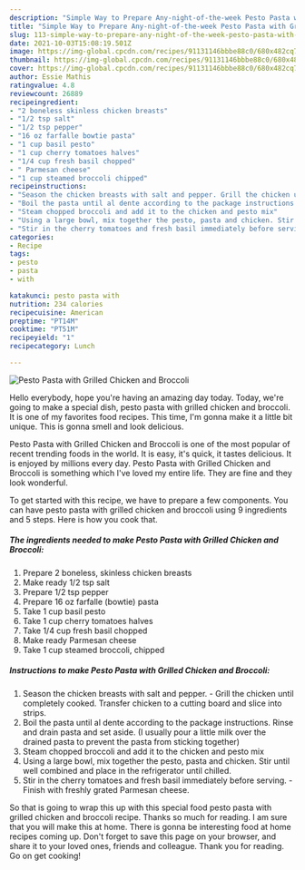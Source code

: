 ```yaml
---
description: "Simple Way to Prepare Any-night-of-the-week Pesto Pasta with Grilled Chicken and Broccoli"
title: "Simple Way to Prepare Any-night-of-the-week Pesto Pasta with Grilled Chicken and Broccoli"
slug: 113-simple-way-to-prepare-any-night-of-the-week-pesto-pasta-with-grilled-chicken-and-broccoli
date: 2021-10-03T15:08:19.501Z
image: https://img-global.cpcdn.com/recipes/91131146bbbe88c0/680x482cq70/pesto-pasta-with-grilled-chicken-and-broccoli-recipe-main-photo.jpg
thumbnail: https://img-global.cpcdn.com/recipes/91131146bbbe88c0/680x482cq70/pesto-pasta-with-grilled-chicken-and-broccoli-recipe-main-photo.jpg
cover: https://img-global.cpcdn.com/recipes/91131146bbbe88c0/680x482cq70/pesto-pasta-with-grilled-chicken-and-broccoli-recipe-main-photo.jpg
author: Essie Mathis
ratingvalue: 4.8
reviewcount: 26889
recipeingredient:
- "2 boneless skinless chicken breasts"
- "1/2 tsp salt"
- "1/2 tsp pepper"
- "16 oz farfalle bowtie pasta"
- "1 cup basil pesto"
- "1 cup cherry tomatoes halves"
- "1/4 cup fresh basil chopped"
- " Parmesan cheese"
- "1 cup steamed broccoli chipped"
recipeinstructions:
- "Season the chicken breasts with salt and pepper. Grill the chicken until completely cooked. Transfer chicken to a cutting board and slice into strips."
- "Boil the pasta until al dente according to the package instructions. Rinse and drain pasta and set aside. (I usually pour a little milk over the drained pasta to prevent the pasta from sticking together)"
- "Steam chopped broccoli and add it to the chicken and pesto mix"
- "Using a large bowl, mix together the pesto, pasta and chicken. Stir until well combined and place in the refrigerator until chilled."
- "Stir in the cherry tomatoes and fresh basil immediately before serving. Finish with freshly grated Parmesan cheese."
categories:
- Recipe
tags:
- pesto
- pasta
- with

katakunci: pesto pasta with 
nutrition: 234 calories
recipecuisine: American
preptime: "PT14M"
cooktime: "PT51M"
recipeyield: "1"
recipecategory: Lunch

---
```



![Pesto Pasta with Grilled Chicken and Broccoli](https://img-global.cpcdn.com/recipes/91131146bbbe88c0/680x482cq70/pesto-pasta-with-grilled-chicken-and-broccoli-recipe-main-photo.jpg)

Hello everybody, hope you're having an amazing day today. Today, we're going to make a special dish, pesto pasta with grilled chicken and broccoli. It is one of my favorites food recipes. This time, I'm gonna make it a little bit unique. This is gonna smell and look delicious.



Pesto Pasta with Grilled Chicken and Broccoli is one of the most popular of recent trending foods in the world. It is easy, it's quick, it tastes delicious. It is enjoyed by millions every day. Pesto Pasta with Grilled Chicken and Broccoli is something which I've loved my entire life. They are fine and they look wonderful.


To get started with this recipe, we have to prepare a few components. You can have pesto pasta with grilled chicken and broccoli using 9 ingredients and 5 steps. Here is how you cook that.

<!--inarticleads1-->

##### The ingredients needed to make Pesto Pasta with Grilled Chicken and Broccoli:

1. Prepare 2 boneless, skinless chicken breasts
1. Make ready 1/2 tsp salt
1. Prepare 1/2 tsp pepper
1. Prepare 16 oz farfalle (bowtie) pasta
1. Take 1 cup basil pesto
1. Take 1 cup cherry tomatoes halves
1. Take 1/4 cup fresh basil chopped
1. Make ready  Parmesan cheese
1. Take 1 cup steamed broccoli, chipped




<!--inarticleads2-->

##### Instructions to make Pesto Pasta with Grilled Chicken and Broccoli:

1. Season the chicken breasts with salt and pepper. - Grill the chicken until completely cooked. Transfer chicken to a cutting board and slice into strips.
1. Boil the pasta until al dente according to the package instructions. Rinse and drain pasta and set aside. (I usually pour a little milk over the drained pasta to prevent the pasta from sticking together)
1. Steam chopped broccoli and add it to the chicken and pesto mix
1. Using a large bowl, mix together the pesto, pasta and chicken. Stir until well combined and place in the refrigerator until chilled.
1. Stir in the cherry tomatoes and fresh basil immediately before serving. - Finish with freshly grated Parmesan cheese.




So that is going to wrap this up with this special food pesto pasta with grilled chicken and broccoli recipe. Thanks so much for reading. I am sure that you will make this at home. There is gonna be interesting food at home recipes coming up. Don't forget to save this page on your browser, and share it to your loved ones, friends and colleague. Thank you for reading. Go on get cooking!
